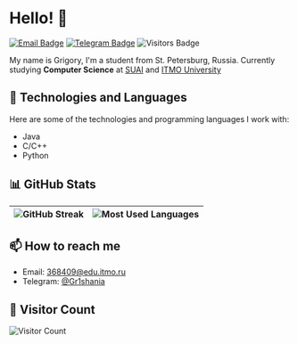 # Hello! 👋

[![Email Badge](https://img.shields.io/badge/-Email-lightblue?style=flat-square&logo=Outlook&logoColor=white&link=mailto:368409@edu.itmo.ru)](mailto:368409@edu.itmo.ru)
[![Telegram Badge](https://img.shields.io/badge/-Telegram-0088cc?style=flat-square&labelColor=0088cc&logo=telegram&logoColor=white&link=https://t.me/Gr1shania)](https://t.me/Gr1shania)
![Visitors Badge](https://komarev.com/ghpvc/?username=gr1shan1a&style=flat-square&label=Visitors)

<p>

  My name is Grigory, I'm a student from St. Petersburg, Russia.
  Currently studying **Computer Science** at [SUAI](https://guap.ru/en) and [ITMO University](https://itmo.ru)

</p>


## 🔧 Technologies and Languages
Here are some of the technologies and programming languages I work with:

- Java
- C/C++
- Python

## 📊 GitHub Stats
| ![GitHub Streak](https://github-readme-streak-stats.herokuapp.com/?user=gr1shan1a&theme=dark&hide_border=true) | ![Most Used Languages](https://github-readme-stats.vercel.app/api/top-langs/?username=gr1shan1a&layout=compact&theme=dark&hide_border=true)
|:-:|:-:|

## 📫 How to reach me
- Email: [368409@edu.itmo.ru](mailto:368409@edu.itmo.ru)
- Telegram: [@Gr1shania](https://t.me/Gr1shania)

## 👥 Visitor Count
![Visitor Count](https://profile-counter.glitch.me/gr1hsania/count.svg)


